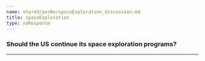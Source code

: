 ```yaml
---
name: shared/yesNo/spaceExploration_discussion.md
title: spaceExploration
type: noResponse
---
```


### Should the US continue its space exploration programs?

---

